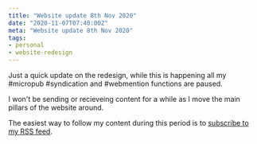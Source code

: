 ```yaml
---
title: "Website update 8th Nov 2020"
date: "2020-11-07T07:40:00Z"
meta: "Website update 8th Nov 2020"
tags:
- personal
- website-redesign
---
```

Just a quick update on the redesign, while this is happening all my #micropub #syndication and #webmention functions are paused.

I won't be sending or recieveing content for a while as I move the main pillars of the website around.

The easiest way to follow my content during this period is to [subscribe to my RSS feed](https://vincentp.me/feeds).
